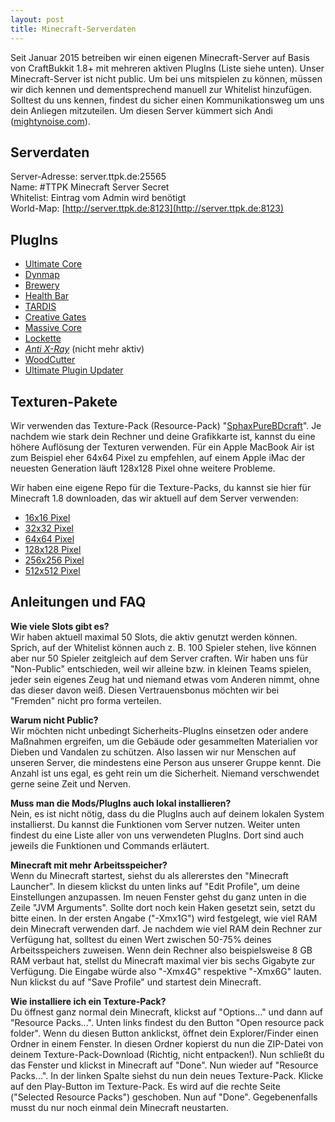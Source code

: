 ```yaml
---
layout: post
title: Minecraft-Serverdaten
---
```



Seit Januar 2015 betreiben wir einen eigenen Minecraft-Server auf Basis von CraftBukkit 1.8+ mit mehreren aktiven PlugIns (Liste siehe unten). Unser Minecraft-Server ist nicht public. Um bei uns mitspielen zu können, müssen wir dich kennen und dementsprechend manuell zur Whitelist hinzufügen. Solltest du uns kennen, findest du sicher einen Kommunikationsweg um uns dein Anliegen mitzuteilen. Um diesen Server kümmert sich Andi ([mightynoise.com](http://www.mightynoise.com)).

## Serverdaten

Server-Adresse: server.ttpk.de:25565  
Name: #TTPK Minecraft Server Secret  
Whitelist: Eintrag vom Admin wird benötigt  
World-Map: [http://server.ttpk.de:8123](http://server.ttpk.de:8123)  

## PlugIns

* [Ultimate Core](http://dev.bukkit.org/bukkit-plugins/ultimate_core/)
* [Dynmap](http://dev.bukkit.org/bukkit-plugins/dynmap/)
* [Brewery](http://dev.bukkit.org/bukkit-plugins/brewery/)
* [Health Bar](http://dev.bukkit.org/bukkit-plugins/health-bar/)
* [TARDIS](http://dev.bukkit.org/bukkit-plugins/tardis/)
* [Creative Gates](http://dev.bukkit.org/bukkit-plugins/creativegates/)
* [Massive Core](http://dev.bukkit.org/bukkit-plugins/mcore/)
* [Lockette](http://dev.bukkit.org/bukkit-plugins/lockette/)
* _[Anti X-Ray](http://dev.bukkit.org/bukkit-plugins/anti-x-ray/)_ (nicht mehr aktiv)
* [WoodCutter](http://dev.bukkit.org/bukkit-plugins/woodcutter/)
* [Ultimate Plugin Updater](http://dev.bukkit.org/bukkit-plugins/ultimatepluginupdater/)

## Texturen-Pakete

Wir verwenden das Texture-Pack (Resource-Pack) "[SphaxPureBDcraft](http://bdcraft.net/)". Je nachdem wie stark dein Rechner und deine Grafikkarte ist, kannst du eine höhere Auflösung der Texturen verwenden. Für ein Apple MacBook Air ist zum Beispiel eher 64x64 Pixel zu empfehlen, auf einem Apple iMac der neuesten Generation läuft 128x128 Pixel ohne weitere Probleme.  

Wir haben eine eigene Repo für die Texture-Packs, du kannst sie hier für Minecraft 1.8 downloaden, das wir aktuell auf dem Server verwenden:  

* [16x16 Pixel](http://repo.ttpk.de/minecraft/textures/SphaxPureBDcraft/latest/16x_MC18.zip)
* [32x32 Pixel](http://repo.ttpk.de/minecraft/textures/SphaxPureBDcraft/latest/32x_MC18.zip)
* [64x64 Pixel](http://repo.ttpk.de/minecraft/textures/SphaxPureBDcraft/latest/64x_MC18.zip)
* [128x128 Pixel](http://repo.ttpk.de/minecraft/textures/SphaxPureBDcraft/latest/128x_MC18.zip)
* [256x256 Pixel](http://repo.ttpk.de/minecraft/textures/SphaxPureBDcraft/latest/256x_MC18.zip)
* [512x512 Pixel](http://repo.ttpk.de/minecraft/textures/SphaxPureBDcraft/latest/512x_MC18.zip)

## Anleitungen und FAQ

**Wie viele Slots gibt es?**  
Wir haben aktuell maximal 50 Slots, die aktiv genutzt werden können. Sprich, auf der Whitelist können auch z. B. 100 Spieler stehen, live können aber nur 50 Spieler zeitgleich auf dem Server craften. Wir haben uns für "Non-Public" entschieden, weil wir alleine bzw. in kleinen Teams spielen, jeder sein eigenes Zeug hat und niemand etwas vom Anderen nimmt, ohne das dieser davon weiß. Diesen Vertrauensbonus möchten wir bei "Fremden" nicht pro forma verteilen.  

**Warum nicht Public?**  
Wir möchten nicht unbedingt Sicherheits-PlugIns einsetzen oder andere Maßnahmen ergreifen, um die Gebäude oder gesammelten Materialien vor Dieben und Vandalen zu schützen. Also lassen wir nur Menschen auf unseren Server, die mindestens eine Person aus unserer Gruppe kennt. Die Anzahl ist uns egal, es geht rein um die Sicherheit. Niemand verschwendet gerne seine Zeit und Nerven.  

**Muss man die Mods/PlugIns auch lokal installieren?**  
Nein, es ist nicht nötig, dass du die PlugIns auch auf deinem lokalen System installierst. Du kannst die Funktionen vom Server nutzen. Weiter unten findest du eine Liste aller von uns verwendeten PlugIns. Dort sind auch jeweils die Funktionen und Commands erläutert.  

**Minecraft mit mehr Arbeitsspeicher?**  
Wenn du Minecraft startest, siehst du als allererstes den "Minecraft Launcher". In diesem klickst du unten links auf "Edit Profile", um deine Einstellungen anzupassen. Im neuen Fenster gehst du ganz unten in die Zeile "JVM Arguments". Sollte dort noch kein Haken gesetzt sein, setzt du bitte einen. In der ersten Angabe ("-Xmx1G") wird festgelegt, wie viel RAM dein Minecraft verwenden darf. Je nachdem wie viel RAM dein Rechner zur Verfügung hat, solltest du einen Wert zwischen 50-75% deines Arbeitsspeichers zuweisen. Wenn dein Rechner also beispielsweise 8 GB RAM verbaut hat, stellst du Minecraft maximal vier bis sechs Gigabyte zur Verfügung. Die Eingabe würde also "-Xmx4G" respektive "-Xmx6G" lauten. Nun klickst du auf "Save Profile" und startest dein Minecraft.  

**Wie installiere ich ein Texture-Pack?**  
Du öffnest ganz normal dein Minecraft, klickst auf "Options..." und dann auf "Resource Packs...". Unten links findest du den Button "Open resource pack folder". Wenn du diesen Button anklickst, öffnet dein Explorer/Finder einen Ordner in einem Fenster. In diesen Ordner kopierst du nun die ZIP-Datei von deinem Texture-Pack-Download (Richtig, nicht entpacken!). Nun schließt du das Fenster und klickst in Minecraft auf "Done". Nun wieder auf "Resource Packs...". In der linken Spalte siehst du nun dein neues Texture-Pack. Klicke auf den Play-Button im Texture-Pack. Es wird auf die rechte Seite ("Selected Resource Packs") geschoben. Nun auf "Done". Gegebenenfalls musst du nur noch einmal dein Minecraft neustarten.  
